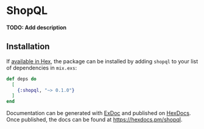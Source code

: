# ShopQL

**TODO: Add description**

## Installation

If [available in Hex](https://hex.pm/docs/publish), the package can be installed
by adding `shopql` to your list of dependencies in `mix.exs`:

```elixir
def deps do
  [
    {:shopql, "~> 0.1.0"}
  ]
end
```

Documentation can be generated with [ExDoc](https://github.com/elixir-lang/ex_doc)
and published on [HexDocs](https://hexdocs.pm). Once published, the docs can
be found at <https://hexdocs.pm/shopql>.
